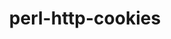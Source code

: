 ---
title: "perl-http-cookies"
layout: cache
categories: [package, v0.18.1]
meta: {"versions": ["6.04"], "compilers": ["gcc@=7.3.1"], "oss": ["amzn2"], "platforms": ["linux"], "targets": ["aarch64", "graviton2", "x86_64_v3", "x86_64_v4"], "stacks": ["aws-ahug", "aws-ahug-aarch64", "root"], "num_specs": 4, "num_specs_by_stack": {"aws-ahug-aarch64": 2, "root": 4, "aws-ahug": 2}}
spec_details: [{"hash": "yhhw7acyroxmjwdapmu6fwofu7dtuown", "compiler": "gcc@=7.3.1", "versions": ["6.04"], "os": "amzn2", "platform": "linux", "target": "aarch64", "variants": [], "stacks": ["aws-ahug-aarch64", "root"], "size": "-", "tarball": "https://binaries.spack.io/releases/v0.18.1/build_cache/linux-amzn2-aarch64/gcc-7.3.1/perl-http-cookies-6.04/linux-amzn2-aarch64-gcc-7.3.1-perl-http-cookies-6.04-yhhw7acyroxmjwdapmu6fwofu7dtuown.spack"}, {"hash": "knujiitufzlt36znxg2j2cnmdd7yh4f6", "compiler": "gcc@=7.3.1", "versions": ["6.04"], "os": "amzn2", "platform": "linux", "target": "graviton2", "variants": [], "stacks": ["aws-ahug-aarch64", "root"], "size": "-", "tarball": "https://binaries.spack.io/releases/v0.18.1/build_cache/linux-amzn2-graviton2/gcc-7.3.1/perl-http-cookies-6.04/linux-amzn2-graviton2-gcc-7.3.1-perl-http-cookies-6.04-knujiitufzlt36znxg2j2cnmdd7yh4f6.spack"}, {"hash": "qwut6mo6vpejmosi5j4yn7hycfw3ow3p", "compiler": "gcc@=7.3.1", "versions": ["6.04"], "os": "amzn2", "platform": "linux", "target": "x86_64_v3", "variants": [], "stacks": ["root", "aws-ahug"], "size": "-", "tarball": "https://binaries.spack.io/releases/v0.18.1/build_cache/linux-amzn2-x86_64_v3/gcc-7.3.1/perl-http-cookies-6.04/linux-amzn2-x86_64_v3-gcc-7.3.1-perl-http-cookies-6.04-qwut6mo6vpejmosi5j4yn7hycfw3ow3p.spack"}, {"hash": "q6zpbkhvh46bzwgnvqblsillu756h33t", "compiler": "gcc@=7.3.1", "versions": ["6.04"], "os": "amzn2", "platform": "linux", "target": "x86_64_v4", "variants": [], "stacks": ["root", "aws-ahug"], "size": "-", "tarball": "https://binaries.spack.io/releases/v0.18.1/build_cache/linux-amzn2-x86_64_v4/gcc-7.3.1/perl-http-cookies-6.04/linux-amzn2-x86_64_v4-gcc-7.3.1-perl-http-cookies-6.04-q6zpbkhvh46bzwgnvqblsillu756h33t.spack"}]
---
